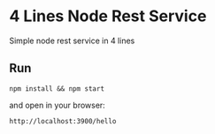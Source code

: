 # 4 Lines Node Rest Service

Simple node rest service in 4 lines

## Run

`npm install && npm start`

and open in your browser:

`http://localhost:3900/hello`



